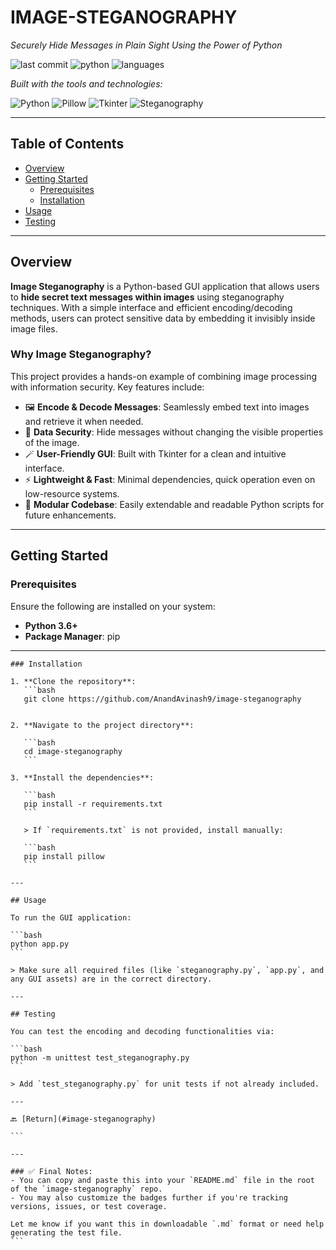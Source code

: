# IMAGE-STEGANOGRAPHY

*Securely Hide Messages in Plain Sight Using the Power of Python*

![last commit](https://img.shields.io/github/last-commit/AnandAvinash9/image-steganography)
![python](https://img.shields.io/badge/python-100%25-blue)
![languages](https://img.shields.io/github/languages/count/AnandAvinash9/image-steganography)

_Built with the tools and technologies:_

![Python](https://img.shields.io/badge/-Python-blue?style=flat-square)
![Pillow](https://img.shields.io/badge/-Pillow-yellow?style=flat-square)
![Tkinter](https://img.shields.io/badge/-Tkinter-green?style=flat-square)
![Steganography](https://img.shields.io/badge/-Steganography-purple?style=flat-square)

---

## Table of Contents

- [Overview](#overview)
- [Getting Started](#getting-started)
  - [Prerequisites](#prerequisites)
  - [Installation](#installation)
- [Usage](#usage)
- [Testing](#testing)

---

## Overview

**Image Steganography** is a Python-based GUI application that allows users to **hide secret text messages within images** using steganography techniques. With a simple interface and efficient encoding/decoding methods, users can protect sensitive data by embedding it invisibly inside image files.

### Why Image Steganography?

This project provides a hands-on example of combining image processing with information security. Key features include:

- 🖼️ **Encode & Decode Messages**: Seamlessly embed text into images and retrieve it when needed.
- 🔐 **Data Security**: Hide messages without changing the visible properties of the image.
- 🪄 **User-Friendly GUI**: Built with Tkinter for a clean and intuitive interface.
- ⚡ **Lightweight & Fast**: Minimal dependencies, quick operation even on low-resource systems.
- 🧩 **Modular Codebase**: Easily extendable and readable Python scripts for future enhancements.

---

## Getting Started

### Prerequisites

Ensure the following are installed on your system:

- **Python 3.6+**
- **Package Manager**: pip

---

````
### Installation

1. **Clone the repository**:
   ```bash
   git clone https://github.com/AnandAvinash9/image-steganography


2. **Navigate to the project directory**:

   ```bash
   cd image-steganography
   ```

3. **Install the dependencies**:

   ```bash
   pip install -r requirements.txt
   ```

   > If `requirements.txt` is not provided, install manually:

   ```bash
   pip install pillow
   ```

---

## Usage

To run the GUI application:

```bash
python app.py
```

> Make sure all required files (like `steganography.py`, `app.py`, and any GUI assets) are in the correct directory.

---

## Testing

You can test the encoding and decoding functionalities via:

```bash
python -m unittest test_steganography.py
```

> Add `test_steganography.py` for unit tests if not already included.

---

🔙 [Return](#image-steganography)

```

---

### ✅ Final Notes:
- You can copy and paste this into your `README.md` file in the root of the `image-steganography` repo.
- You may also customize the badges further if you're tracking versions, issues, or test coverage.

Let me know if you want this in downloadable `.md` format or need help generating the test file.
```
